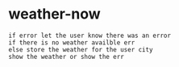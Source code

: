 # weather-now

<!-- Get user input of the city -->
<!-- Get weather for the city  -->
    if error let the user know there was an error 
    if there is no weather availble err 
    else store the weather for the user city 
    show the weather or show the err




